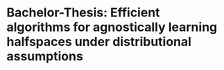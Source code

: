 # Bachelor-Thesis: Efficient algorithms for agnostically learning halfspaces under distributional assumptions
